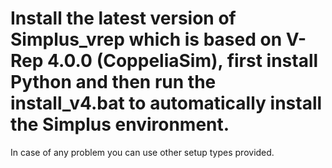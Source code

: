 # Install the latest version of Simplus_vrep which is based on V-Rep 4.0.0 (CoppeliaSim), first install Python and then run the install_v4.bat to automatically install the Simplus environment.

In case of any problem you can use other setup types provided.
